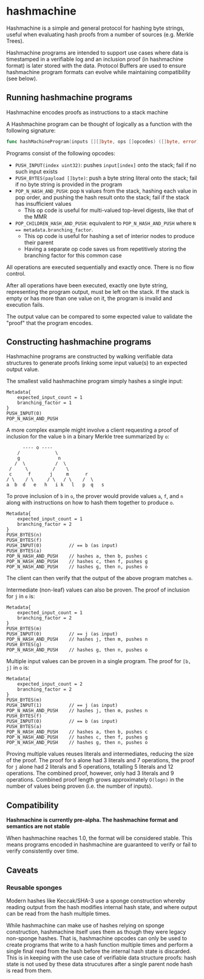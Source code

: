 # hashmachine
Hashmachine is a simple and general protocol for hashing byte strings, useful when evaluating hash proofs from a number of sources (e.g. Merkle Trees).

Hashmachine programs are intended to support use cases where data is timestamped in a verifiable log and an inclusion proof (in hashmachine format) is later stored with the data. Protocol Buffers are used to ensure hashmachine program formats can evolve while maintaining compatibility (see below).

## Running hashmachine programs

Hashmachine encodes proofs as instructions to a stack machine

A Hashmachine program can be thought of logically as a function with the following signature:
```go
func hashMachineProgram(inputs [][]byte, ops []opcodes) ([]byte, error)
```

Programs consist of the following opcodes:

  * `PUSH_INPUT(index uint32)`: pushes `input[index]` onto the stack; fail if no such input exists
  * `PUSH_BYTES(payload []byte)`: push a byte string literal onto the stack; fail if no byte string is provided in the program
  * `POP_N_HASH_AND_PUSH`: pop `N` values from the stack, hashing each value in pop order, and pushing the hash result onto the stack; fail if the stack has insufficient values
    * This op code is useful for multi-valued top-level digests, like that of the MMR
  * `POP_CHILDREN_HASH_AND_PUSH`: equivalent to `POP_N_HASH_AND_PUSH` where `N == metadata.branching_factor`.
    * This op code is useful for hashing a set of interior nodes to produce their parent
    * Having a separate op code saves us from repetitively storing the branching factor for this common case

All operations are executed sequentially and exactly once. There is no flow control.

After all operations have been executed, exactly one byte string, representing the program output, must be left on the stack. If the stack is empty or has more than one value on it, the program is invalid and execution fails.

The output value can be compared to some expected value to validate the "proof" that the program encodes.

## Constructing hashmachine programs

Hashmachine programs are constructed by walking verifiable data structures to generate proofs linking some input value(s) to an expected output value.

The smallest valid hashmachine program simply hashes a single input:

```
Metadata{
    expected_input_count = 1
    branching_factor = 1
}
PUSH_INPUT(0)
POP_N_HASH_AND_PUSH
```

A more complex example might involve a client requesting a proof of inclusion for the value `b` in a binary Merkle tree summarized by `o`:

```
      ---- o ----
    /             \
    g              n
   /  \           /  \
 /     \         /    \
 c      f       j     m      r
/ \    / \     / \   / \    /  \
a  b  d   e   h   i k   l   p  q   s
```

To prove inclusion of `b` in `o`, the prover would provide values `a`, `f`, and `n` along with instructions on how to hash them together to produce `o`.

```
Metadata{
    expected_input_count = 1
    branching_factor = 2
}
PUSH_BYTES(n)
PUSH_BYTES(f)
PUSH_INPUT(0)          // == b (as input)
PUSH_BYTES(a)
POP_N_HASH_AND_PUSH    // hashes a, then b, pushes c
POP_N_HASH_AND_PUSH    // hashes c, then f, pushes g
POP_N_HASH_AND_PUSH    // hashes g, then n, pushes o
```

The client can then verify that the output of the above program matches `o`.

Intermediate (non-leaf) values can also be proven. The proof of inclusion for `j` in `o` is:

```
Metadata{
    expected_input_count = 1
    branching_factor = 2
}
PUSH_BYTES(m)
PUSH_INPUT(0)          // == j (as input)
POP_N_HASH_AND_PUSH    // hashes j, then m, pushes n
PUSH_BYTES(g)
POP_N_HASH_AND_PUSH    // hashes g, then n, pushes o
```

Multiple input values can be proven in a single program. The proof for `[b, j]` in `o` is:

```
Metadata{
    expected_input_count = 2
    branching_factor = 2
}
PUSH_BYTES(m)
PUSH_INPUT(1)          // == j (as input)
POP_N_HASH_AND_PUSH    // hashes j, then m, pushes n
PUSH_BYTES(f)
PUSH_INPUT(0)          // == b (as input)
PUSH_BYTES(a)
POP_N_HASH_AND_PUSH    // hashes a, then b, pushes c
POP_N_HASH_AND_PUSH    // hashes c, then f, pushes g
POP_N_HASH_AND_PUSH    // hashes g, then n, pushes o
```

Proving multiple values reuses literals and intermediates, reducing the size of the proof. The proof for `b` alone had 3 literals and 7 operations, the proof for `j` alone had 2 literals and 5 operations, totalling 5 literals and 12 operations. The combined proof, however, only had 3 literals and 9 operations. Combined proof length grows approximately `O(logn)` in the number of values being proven (i.e. the number of inputs).

## Compatibility

**Hashmachine is currently pre-alpha. The hashmachine format and semantics are not stable**

When hashmachine reaches 1.0, the format will be considered stable. This means programs encoded in hashmachine are guaranteed to verify or fail to verify consistently over time.

## Caveats

### Reusable sponges

Modern hashes like Keccak/SHA-3 use a sponge construction whereby reading output from the hash modifies internal hash state, and where output can be read from the hash multiple times.

While hashmachine can make use of hashes relying on sponge construction, hashmachine itself uses them as though they were legacy non-sponge hashes. That is, hashmachine opcodes can only be used to create programs that write to a hash function multiple times and perform a single final read from the hash before the internal hash state is discarded. This is in keeping with the use case of verifiable data structure proofs: hash state is not used by these data strucutures after a single parent node hash is read from them.
